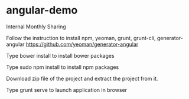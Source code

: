 # angular-demo
Internal Monthly Sharing 

Follow the instruction to install npm, yeoman, grunt, grunt-cli, generator-angular
https://github.com/yeoman/generator-angular

Type bower install to install bower packages

Type sudo npm install to install npm packages

Download zip file of the project and extract the project from it.

Type grunt serve to launch application in browser 


